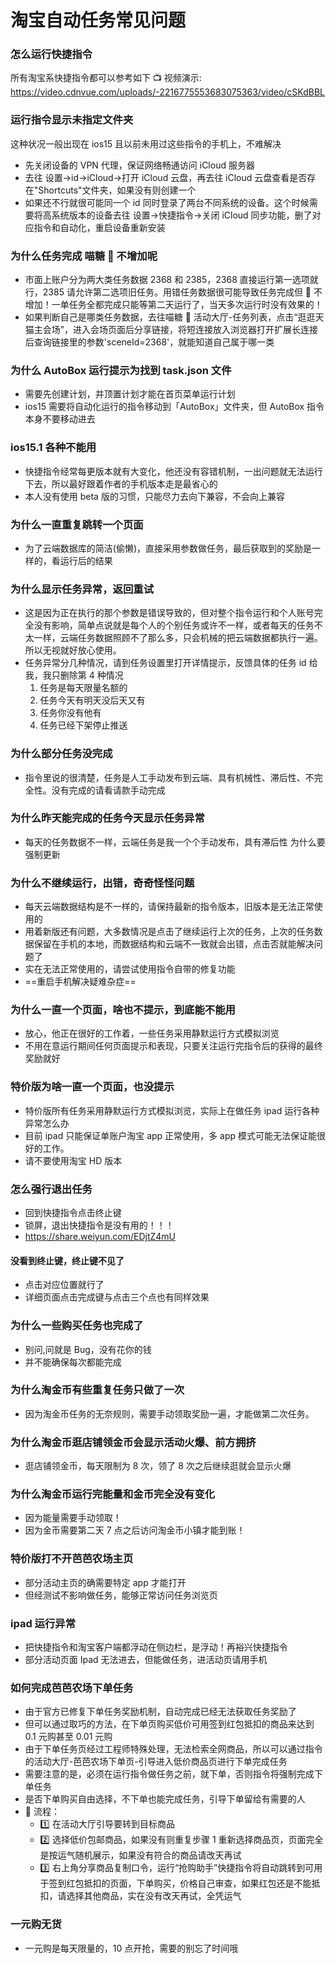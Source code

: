 # 淘宝自动任务常见问题

### 怎么运行快捷指令

所有淘宝系快捷指令都可以参考如下
📺 视频演示:
https://video.cdnvue.com/uploads/-2216775553683075363/video/cSKdBBL

### 运行指令显示未指定文件夹

这种状况一般出现在 ios15 且以前未用过这些指令的手机上，不难解决

- 先关闭设备的 VPN 代理，保证网络畅通访问 iCloud 服务器
- 去往 设置->id->iCloud->打开 iCloud 云盘，再去往 iCloud 云盘查看是否存在"Shortcuts"文件夹，如果没有则创建一个
- 如果还不行就很可能同一个 id 同时登录了两台不同系统的设备。这个时候需要将高系统版本的设备去往 设置->快捷指令->关闭 iCloud 同步功能，删了对应指令和自动化，重启设备重新安装

### 为什么任务完成 喵糖 🍬 不增加呢

- 市面上账户分为两大类任务数据 2368 和 2385，2368 直接运行第一选项就行，2385 请允许第二选项旧任务。用错任务数据很可能导致任务完成但 🍬 不增加！一单任务全都完成只能等第二天运行了，当天多次运行时没有效果的！
- 如果判断自己是哪类任务数据，去往喵糖 🍬 活动大厅-任务列表，点击“逛逛天猫主会场”，进入会场页面后分享链接，将短连接放入浏览器打开扩展长连接后查询链接里的参数'sceneId=2368'，就能知道自己属于哪一类

### 为什么 AutoBox 运行提示为找到 task.json 文件

- 需要先创建计划，并顶置计划才能在首页菜单运行计划
- ios15 需要将自动化运行的指令移动到「AutoBox」文件夹，但 AutoBox 指令本身不要移动进去

### ios15.1 各种不能用

- 快捷指令经常每更版本就有大变化，他还没有容错机制，一出问题就无法运行下去，所以最好跟着作者的手机版本走是最省心的
- 本人没有使用 beta 版的习惯，只能尽力去向下兼容，不会向上兼容

### 为什么一直重复跳转一个页面

- 为了云端数据库的简洁(偷懒)，直接采用参数做任务，最后获取到的奖励是一样的，看运行后的结果

### 为什么显示任务异常，返回重试

- 这是因为正在执行的那个参数是错误导致的，但对整个指令运行和个人账号完全没有影响，简单点说就是每个人的个别任务或许不一样，或者每天的任务不太一样，云端任务数据照顾不了那么多，只会机械的把云端数据都执行一遍。所以无视就好放心使用。
- 任务异常分几种情况，请到任务设置里打开详情提示，反馈具体的任务 id 给我，我只删除第 4 种情况
  1. 任务是每天限量名额的
  2. 任务今天有明天没后天又有
  3. 任务你没有他有
  4. 任务已经下架停止推送

### 为什么部分任务没完成

- 指令里说的很清楚，任务是人工手动发布到云端、具有机械性、滞后性、不完全性。没有完成的请看请款手动完成

### 为什么昨天能完成的任务今天显示任务异常

- 每天的任务数据不一样，云端任务是我一个个手动发布，具有滞后性
  为什么要强制更新

### 为什么不继续运行，出错，奇奇怪怪问题

- 每天云端数据结构是不一样的，请保持最新的指令版本，旧版本是无法正常使用的
- 用着新版还有问题，大多数情况是点击了继续运行上次的任务，上次的任务数据保留在手机的本地，而数据结构和云端不一致就会出错，点击否就能解决问题了
- 实在无法正常使用的，请尝试使用指令自带的修复功能
- ==重启手机解决疑难杂症==

### 为什么一直一个页面，啥也不提示，到底能不能用

- 放心，他正在很好的工作着，一些任务采用静默运行方式模拟浏览
- 不用在意运行期间任何页面提示和表现，只要关注运行完指令后的获得的最终奖励就好

### 特价版为啥一直一个页面，也没提示

- 特价版所有任务采用静默运行方式模拟浏览，实际上在做任务
  ipad 运行各种异常怎么办
- 目前 ipad 只能保证单账户淘宝 app 正常使用，多 app 模式可能无法保证能很好的工作。
- 请不要使用淘宝 HD 版本

### 怎么强行退出任务

- 回到快捷指令点击终止键
- 锁屏，退出快捷指令是没有用的！！！
- https://share.weiyun.com/EDjtZ4mU

#### 没看到终止键，终止键不见了

- 点击对应位置就行了
- 详细页面点击完成键与点击三个点也有同样效果

### 为什么一些购买任务也完成了

- 别问,问就是 Bug，没有花你的钱
- 并不能确保每次都能完成

### 为什么淘金币有些重复任务只做了一次

- 因为淘金币任务的无奈规则，需要手动领取奖励一遍，才能做第二次任务。

### 为什么淘金币逛店铺领金币会显示活动火爆、前方拥挤

- 逛店铺领金币，每天限制为 8 次，领了 8 次之后继续逛就会显示火爆

### 为什么淘金币运行完能量和金币完全没有变化

- 因为能量需要手动领取！
- 因为金币需要第二天 7 点之后访问淘金币小镇才能到账！

### 特价版打不开芭芭农场主页

- 部分活动主页的确需要特定 app 才能打开
- 但经测试不影响做任务，能够正常访问任务浏览页

### ipad 运行异常

- 把快捷指令和淘宝客户端都浮动在侧边栏，是浮动！再裕兴快捷指令
- 部分活动页面 Ipad 无法进去，但能做任务，进活动页请用手机

### 如何完成芭芭农场下单任务

- 由于官方已修复下单任务奖励机制，自动完成已经无法获取任务奖励了
- 但可以通过取巧的方法，在下单页购买低价可用签到红包抵扣的商品来达到 0.1 元购甚至 0.01 元购
- 由于下单任务页经过工程师特殊处理，无法检索全网商品，所以可以通过指令的活动大厅-芭芭农场下单页-引导进入低价商品页进行下单完成任务
- 需要注意的是，必须在运行指令做任务之前，就下单，否则指令将强制完成下单任务
- 是否下单购买自由选择，不下单也能完成任务，引导下单留给有需要的人
- 📜 流程：
  - 1️⃣ 在活动大厅引导要转到目标商品
  - 2️⃣ 选择低价包邮商品，如果没有则重复步骤 1 重新选择商品页，页面完全是按运气随机展示，如果没有符合的商品请改天再试
  - 3️⃣ 右上角分享商品复制口令，运行“抢购助手”快捷指令将自动跳转到可用于签到红包抵扣的页面，下单购买，价格自己审查，如果红包还是不能抵扣，请选择其他商品，实在没有改天再试，全凭运气

### 一元购无货

- 一元购是每天限量的，10 点开抢，需要的别忘了时间哦
